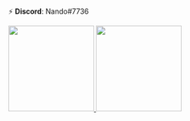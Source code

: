 ⚡ **Discord**: Nando#7736

<div>
  <a href="https://github.com/Fernando-A-Rocha">
    <img height="170em" src="https://github-readme-stats.vercel.app/api?username=Fernando-A-Rocha&show_icons=true&theme=dark&include_all_commits=true&count_private=true">
    <img height="170em" src="https://github-readme-stats.vercel.app/api/top-langs/?username=Fernando-A-Rocha&layout=compact&langs_count=7&theme=dark">
  </a>
</div>